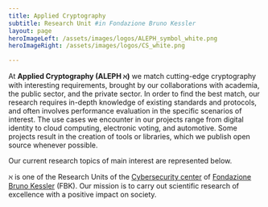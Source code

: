 ```yaml
---
title: Applied Cryptography
subtitle: Research Unit #in Fondazione Bruno Kessler
layout: page
heroImageLeft: /assets/images/logos/ALEPH_symbol_white.png
heroImageRight: /assets/images/logos/CS_white.png

---
```


At **Applied Cryptography (ALEPH &alefsym;)** we match cutting-edge cryptography with interesting requirements, brought by our collaborations with academia, the public sector, and the private sector. In order to find the best match, our research requires in-depth knowledge of existing standards and protocols, and often involves performance evaluation in the specific scenarios of interest. The use cases we encounter in our projects range from digital identity to cloud computing, electronic voting, and automotive. Some projects result in the creation of tools or libraries, which we publish open source whenever possible.

Our current research topics of main interest are represented below.

<!-- - Access Control (e.g., attribute-based encryption, cryptographic access control)
- Privacy-Enhancing Cryptography (e.g., attribute-based encryption, secure multi-party computation, zero-knowledge proofs)
- Decentralization of Trust (e.g., distributed ledger technology, secure multi-party computation, threshold cryptography, zero-knowledge proofs)
- Post-Quantum Cryptography -->

<!-- Commented to leave room for the network graph -->
<!-- {% include topics.md %}

{% include spotlights.md %} -->


<script src="https://kit.fontawesome.com/beda7765f5.js" crossorigin="anonymous"></script>

<script type="module">


    function updateScaling() {
        const originalWidth = 928;                   // The original width of the SVG
        const originalHeight = 680;                  // The original height of the SVG
        const svg = document.getElementById('scaling-group');

        // Get the dimensions of the container
        const containerWidth = window.innerWidth;
        const containerHeight = originalHeight;
        // Update the viewBox attribute to match the container size
        svg.setAttribute('viewBox', `${-containerWidth/2} ${-containerHeight/2} ${containerWidth} ${containerHeight}`);
    }



    import * as d3 from "https://cdn.jsdelivr.net/npm/d3@7/+esm";

    fetch("d3jsGraph.json")
        .then(response => response.json())
        .then(json => createGraph(json));

    function createGraph(data) {

        // Reheat the simulation when drag starts, and fix the subject position.
        function dragstarted(event) {
            if (!event.active) simulation.alphaTarget(0.3).restart();
            event.subject.fx = event.subject.x;
            event.subject.fy = event.subject.y;
        }

        // Update the subject (dragged node) position during drag.
        function dragged(event) {
            event.subject.fx = event.x;
            event.subject.fy = event.y;
        }

        // Restore the target alpha so the simulation cools after dragging ends.
        // Unfix the subject position now that it’s no longer being dragged.
        function dragended(event) {
            if (!event.active) simulation.alphaTarget(0);
            event.subject.fx = null;
            event.subject.fy = null;
        }
        
        // Specify the dimensions of the chart.
        const width = 928;
        const height = 680;

        // Specify the color scale.
        const color = d3.scaleOrdinal(d3.schemeCategory10);

        // The force simulation mutates links and nodes, so create a copy
        // so that re-evaluating this cell produces the same result.
        const links = data.links.map(d => ({...d}));
        const nodes = data.nodes.map(d => ({...d}));

        // Create a simulation with several forces.
        const simulation = d3.forceSimulation(nodes)
            .force("link", d3.forceLink(links)
                .id(d => d.id)
                .distance(250))
            .force("charge", d3.forceManyBody().strength(-1000))
            .force("x", d3.forceX())
            .force("y", d3.forceY());

        // Create the SVG container.
        const svg = d3.create("svg")
            .attr("width", "100%")
            .attr("height", "100%")
            .attr("id", "scaling-group")
            .attr("viewBox", [-width / 2, -height / 2, width, height])
            .attr("style", 'max-width: 100%; height: auto; font: 12px "Montserrat", sans-serif;');

        // Add a line for each link, and a circle for each node.
        const link = svg.append("g")
            .attr("stroke", "#999")
            .attr("stroke-opacity", 0.6)
            .selectAll("line")
            .data(links)
            .join("line")
            .attr("stroke-width", d => Math.sqrt(d.value));

        const node = svg.append("g")
            .selectAll("g")
            .data(nodes)
            .join("g")
            .call(d3.drag()
                .on("start", dragstarted)
                .on("drag", dragged)
                .on("end", dragended)
            )
            .on("click", function(event, object) {
                    alert("You clicked: "  
                        + object.id 
                        + ", now decide what to do with this information"
                        + "(e.g., open page of topic, show publications for subtopics...)"
                    );
                    event.stopPropagation();
            });

        node.append("circle")
            .attr("r", d => d.radius)
            .attr("fill", d => color(d.group));
            // .attr("stroke", "white")
            // .attr("stroke-width", 1.5)

        node.append("text")
            .attr("x", d => (d.radius+5))
            .attr("y", "0.31em")
            .text(d => d.id)
            .clone(true).lower()
            .attr("fill", "none")
            .attr("stroke", "white")
            .attr("stroke-width", 3)
            .attr("font-family", '"Montserrat", sans-serif');

        node.append('use')
            .attr("x", d => (-d.radius/2))
            .attr("y", d => (-d.radius/2))
            .attr("width", d => (d.radius))
            .attr("height", d => (d.radius))
            .attr('xlink:href', d => ('fontawesome-6.4.0/icons.svg#' + d.icon));

        simulation.on("tick", () => {
            link
                .attr("x1", d => d.source.x)
                .attr("y1", d => d.source.y)
                .attr("x2", d => d.target.x)
                .attr("y2", d => d.target.y);
            node
                .attr("transform", d => `translate(${d.x},${d.y})`);
        });

        // Append the SVG element.
        d3.select("#d3jsGraph").append(function(){return svg.node();});

        // Call the updateScaling function initially and on window resize
        window.addEventListener('resize', updateScaling);
        updateScaling();
    }

</script>


&#x2135; is one of the Research Units of the [Cybersecurity center](https://www.fbk.eu/it/cybersecurity/) of [Fondazione Bruno Kessler](https://www.fbk.eu) (FBK). Our mission is to carry out scientific research of excellence with a positive impact on society.
